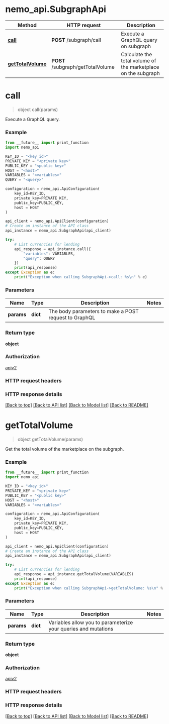 # nemo_api.SubgraphApi

Method | HTTP request | Description
------------- | ------------- | -------------
[**call**](SubgraphApi.md#call) | **POST** /subgraph/call | Execute a GraphQL query on subgraph
[**getTotalVolume**](SubgraphApi.md#getTotalVolume) | **POST** /subgraph/getTotalVolume | Calculate the total volume of the marketplace on the subgraph

# **call**
> object call(params)

Execute a GraphQL query.

### Example

```python
from __future__ import print_function
import nemo_api

KEY_ID = "<key id>"
PRIVATE_KEY = "<private key>"
PUBLIC_KEY = "<public key>"
HOST = "<host>"
VARIABLES = "<variables>"
QUERY = "<query>"

configuration = nemo_api.ApiConfiguration(
    key_id=KEY_ID,
    private_key=PRIVATE_KEY,
    public_key=PUBLIC_KEY,
    host = HOST
)

api_client = nemo_api.ApiClient(configuration)
# Create an instance of the API class
api_instance = nemo_api.SubgraphApi(api_client)

try:
    # List currencies for lending
    api_response = api_instance.call({
        "variables": VARIABLES,
        "query": QUERY
    })
    print(api_response)
except Exception as e:
    print("Exception when calling SubgraphApi->call: %s\n" % e)
```

### Parameters

Name | Type | Description  | Notes
------------- | ------------- | ------------- | -------------
 **params** | **dict**| The body parameters to make a POST request to GraphQL | 

### Return type

**object**

### Authorization

[apiv2](../README.md#apiv2)

### HTTP request headers

### HTTP response details

[[Back to top]](#) [[Back to API list]](../README.md#documentation-for-api-endpoints) [[Back to Model list]](../README.md#documentation-for-models) [[Back to README]](../README.md)

# **getTotalVolume**
> object getTotalVolume(params)

Get the total volume of the marketplace on the subgraph.

### Example

```python
from __future__ import print_function
import nemo_api

KEY_ID = "<key id>"
PRIVATE_KEY = "<private key>"
PUBLIC_KEY = "<public key>"
HOST = "<host>"
VARIABLES = "<variables>"

configuration = nemo_api.ApiConfiguration(
    key_id=KEY_ID,
    private_key=PRIVATE_KEY,
    public_key=PUBLIC_KEY,
    host = HOST
)

api_client = nemo_api.ApiClient(configuration)
# Create an instance of the API class
api_instance = nemo_api.SubgraphApi(api_client)

try:
    # List currencies for lending
    api_response = api_instance.getTotalVolume(VARIABLES)
    print(api_response)
except Exception as e:
    print("Exception when calling SubgraphApi->getTotalVolume: %s\n" % e)
```

### Parameters

Name | Type | Description  | Notes
------------- | ------------- | ------------- | -------------
 **params** | **dict**| Variables allow you to parameterize your queries and mutations | 

### Return type

**object**

### Authorization

[apiv2](../README.md#apiv2)

### HTTP request headers

### HTTP response details

[[Back to top]](#) [[Back to API list]](../README.md#documentation-for-api-endpoints) [[Back to Model list]](../README.md#documentation-for-models) [[Back to README]](../README.md)